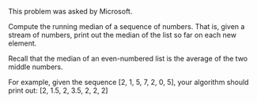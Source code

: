 This problem was asked by Microsoft.

Compute the running median of a sequence of numbers. 
That is, given a stream of numbers, print out the median of the list 
so far on each new element.

Recall that the median of an even-numbered list is the average of the two middle numbers.

For example, given the sequence [2, 1, 5, 7, 2, 0, 5], 
your algorithm should print out: [2, 1.5, 2, 3.5, 2, 2, 2]